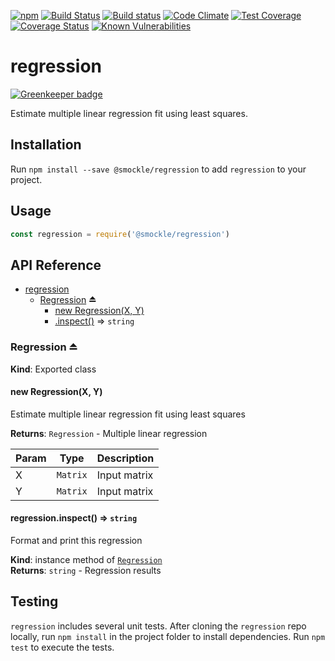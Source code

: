 [![npm](https://img.shields.io/npm/v/@smockle/regression.svg)](https://www.npmjs.com/package/@smockle/regression)
[![Build Status](https://travis-ci.org/smockle/regression.svg?branch=master)](https://travis-ci.org/smockle/regression)
[![Build status](https://ci.appveyor.com/api/projects/status/x1sjhd5q1jv1eupd?svg=true)](https://ci.appveyor.com/project/smockle/regression)
[![Code Climate](https://codeclimate.com/github/smockle/regression/badges/gpa.svg)](https://codeclimate.com/github/smockle/regression)
[![Test Coverage](https://codeclimate.com/github/smockle/regression/badges/coverage.svg)](https://codeclimate.com/github/smockle/regression/coverage)
[![Coverage Status](https://coveralls.io/repos/github/smockle/regression/badge.svg?branch=master)](https://coveralls.io/github/smockle/regression?branch=master)
[![Known Vulnerabilities](https://snyk.io/test/npm/@smockle/regression/badge.svg)](https://snyk.io/test/npm/@smockle/regression)

# regression

[![Greenkeeper badge](https://badges.greenkeeper.io/smockle/regression.svg)](https://greenkeeper.io/)

Estimate multiple linear regression fit using least squares.

## Installation

Run `npm install --save @smockle/regression` to add `regression` to your project.

## Usage

```JavaScript
const regression = require('@smockle/regression')
```

## API Reference

* [regression](#module_regression)
    * [Regression](#exp_module_regression--Regression) ⏏
        * [new Regression(X, Y)](#new_module_regression--Regression_new)
        * [.inspect()](#module_regression--Regression+inspect) ⇒ <code>string</code>

<a name="exp_module_regression--Regression"></a>

### Regression ⏏
**Kind**: Exported class  
<a name="new_module_regression--Regression_new"></a>

#### new Regression(X, Y)
Estimate multiple linear regression fit using least squares

**Returns**: <code>Regression</code> - Multiple linear regression  

| Param | Type | Description |
| --- | --- | --- |
| X | <code>Matrix</code> | Input matrix |
| Y | <code>Matrix</code> | Input matrix |

<a name="module_regression--Regression+inspect"></a>

#### regression.inspect() ⇒ <code>string</code>
Format and print this regression

**Kind**: instance method of <code>[Regression](#exp_module_regression--Regression)</code>  
**Returns**: <code>string</code> - Regression results  

## Testing

`regression` includes several unit tests. After cloning the `regression` repo locally, run `npm install` in the project folder to install dependencies. Run `npm test` to execute the tests.
